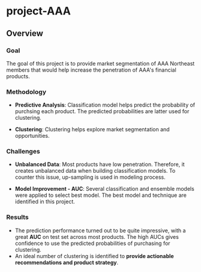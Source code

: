 # project-AAA
## Overview
### Goal
The goal of this project is to provide market segmentation of AAA Northeast members that would help increase the penetration of AAA's financial products.

### Methodology
- **Predictive Analysis**: Classification model helps predict the probability of purchsing each product. The predicted probabilities are latter used for clustering. 

- **Clustering**: Clustering helps explore market segmentation and opportunities.

### Challenges
- **Unbalanced Data**: Most products have low penetration. Therefore, it creates unbalanced data when building classification models. To counter this issue, up-sampling is used in modeling process.

- **Model Improvement - AUC**: Several classification and ensemble models were applied to select best model. The best model and technique are identified in this project.

### Results
- The prediction performance turned out to be quite impressive, with a great **AUC** on test set across most products. The high AUCs gives confidence to use the predicted probabilities of purchasing for clustering. 
- An ideal number of clustering is identified to **provide actionable recommendations and product strategy**.

